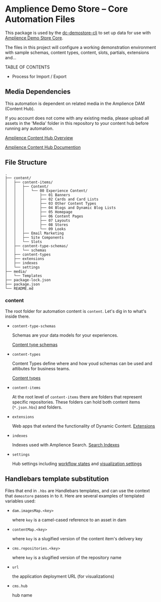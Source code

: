 # Amplience Demo Store – Core Automation Files

This package is used by the [dc-demostore-cli](https://github.com/amplience/dc-demostore-cli) to set up data for use with [Amplience Demo Store Core](https://github.com/amplience/dc-demostore-core).

The files in this project will configure a working demonstration environment with sample schemas, content types, content, slots, partials, extensions and...

TABLE OF CONTENTS

- Process for Import / Export

## Media Dependencies
This automation is dependent on related media in the Amplience DAM (Content Hub).

If you account does not come with any existing media, please upload all assets in the 'Media' folder in this repository to your content hub before running any automation.

[Amplience Content Hub Overview](https://amplience.com/products-services/content-hub/)

[Amplience Content Hub Documention](https://amplience.com/docs/contenthub.html)


## File Structure

```
.
├── content/
│   ├── content-items/
│   │   ├── Content/
│   │   │   └── 00 Experience Content/
│   │   │       ├── 01 Banners
│   │   │       ├── 02 Cards and Card Lists
│   │   │       ├── 03 Other Content Types
│   │   │       ├── 04 Blogs and Dynamic Blog Lists
│   │   │       ├── 05 Homepage
│   │   │       ├── 06 Content Pages
│   │   │       ├── 07 Layouts
│   │   │       ├── 08 Stores
│   │   │       └── 09 Looks
│   │   ├── Email Marketing
│   │   ├── Site Components
│   │   └── Slots
│   ├── content-type-schemas/
│   │   └── schemas
│   ├── content-types
│   ├── extensions
│   ├── indexes
│   └── settings
├── media/
│   └── Templates
├── package-lock.json
├── package.json
└── README.md
```

### content

The root folder for automation content is `content`.  Let's dig in to what's inside there.
- `content-type-schemas`

    Schemas are your data models for your experiences.

    [Content type schemas](https://amplience.com/docs/integration/contenttypes.html)

- `content-types`

    Content Types define where and how youd schemas can be used and attibutes for business teams.

    [Content types](https://amplience.com/docs/glossary.html#content-type)

- `content-items`

    At the root level of `content-items` there are folders that represent specific repositories.  These folders can hold both content items (`*.json.hbs`) and folders.

- `extensions`

    Web apps that extend the functionality of Dynamic Content.  [Extensions](https://amplience.com/docs/development/extensions.html)

- `indexes`

    Indexes used with Amplience Search.  [Search Indexes](https://amplience.com/docs/development/search-indexes/readme.html)

- `settings`

    Hub settings including [workflow states](https://amplience.com/docs/production/workflow.html#workflow) and [visualization settings](https://amplience.com/docs/production/visualizations.html#visualizations)

## Handlebars template substitution

Files that end in `.hbs` are Handlebars templates, and can use the context that `demostore` passes in to it. Here are several examples of templated variables used:

- `dam.imagesMap.<key>`

    where `key` is a camel-cased reference to an asset in dam

- `contentMap.<key>`

    where `key` is a slugified version of the content item's delivery key

- `cms.repositories.<key>`

    where `key` is a slugified version of the repository name

- `url`

    the application deployment URL (for visualizations)

- `cms.hub`

    hub name
 
